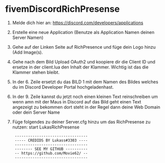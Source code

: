 # fivemDiscordRichPresense

1. Melde dich hier an: https://discord.com/developers/applications

2. Erstelle eine neue Application (Benutze als Application Namen deinen Server Namen)

3. Gehe auf der Linken Seite auf RichPresence und füge dein Logo hinzu (Add Image(s).

4. Gehe nach dem Bild Upload OAuth2 und koopiere dir die Client ID und ersetze in der client.lua den Inhalt der Klammer. Wichtig ist das die Klammer stehen bleibt.

5. In der 6. Zeile ersetzt du das BILD 1 mit dem Namen des Bildes welches du im Discord Developer Portal hochgeladenhast.

6. In der 9. Zeile kannst du jetzt noch einen kleinen Text reinschreiben um wenn amn mit der Maus in Discord auf das Bild geht einen Text angezeigt zu bekommen dort steht in der Regel dann deine Web Domain oder dein Server Name

7. Füge folgendes zu deiner Server.cfg hinzu um das RichPresense zu nutzen:		start LukasRichPresense



		---------------------------------
		----- CREDIDS BY Lukass#3303 ----
		---------------------------------
		-------- SEE MY GITHUB ----------
		-- https://github.com/Movie62/ --
		---------------------------------
